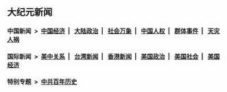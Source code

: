 ## 大纪元新闻

#### 中国新闻 &nbsp;>&nbsp; [中国经济](indexes/ncid283/README.md?10310445) &nbsp;| &nbsp; [大陆政治](indexes/ncid277/README.md?10310445) &nbsp;| &nbsp; [社会万象](indexes/ncid282/README.md?10310445) &nbsp;| &nbsp; [中国人权](indexes/ncid278/README.md?10310445) &nbsp;| &nbsp; [群体事件](indexes/ncid279/README.md?10310445) &nbsp;| &nbsp; [天灾人祸](indexes/ncid280/README.md?10310445)

#### 国际新闻 &nbsp;>&nbsp; [美中关系](indexes/nf1412576/README.md?10310445) &nbsp;| &nbsp; [台湾新闻](indexes/ncid1349361/README.md?10310445) &nbsp;| &nbsp; [香港新闻](indexes/ncid1349362/README.md?10310445) &nbsp;| &nbsp; [美国政治](indexes/ncid1078159/README.md?10310445) &nbsp;| &nbsp; [美国社会](indexes/ncid1078160/README.md?10310445) &nbsp;| &nbsp; [美国经济](indexes/ncid1078158/README.md?10310445)

#### 特别专题 &nbsp;>&nbsp; [中共百年历史](https://github.com/epoch-news/epoch-special/blob/master/README.md?10310445)  
